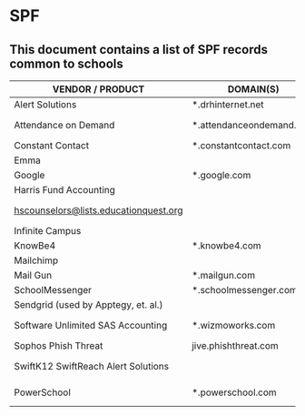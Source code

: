 # SPF

## This document contains a list of SPF records common to schools

| VENDOR / PRODUCT | DOMAIN(S) | INCLUDE |
| ---------- | ----------- | ----------- |
| Alert Solutions | *.drhinternet.net | ip4:216.118.105.4 ip4:216.118.105.5 |
| Attendance on Demand | *.attendanceondemand.com | ip4:152.160.49.6 ip4:205.145.130.165 ip4:216.234.123.86 |
| Constant Contact | *.constantcontact.com | include:in.constantcontact.com |
| Emma |  | v=spf1 include:e2ma.net -all |
| Google | *.google.com | include:_spf.google.com |
| Harris Fund Accounting |  | ip4:64.26.181.227 |
| hscounselors@lists.educationquest.org |  | ip4:198.17.44.28 ip4:198.17.44.29 ip4:198.17.44.253 |
| Infinite Campus	|  | include:mg.infinitecampus.org |
| KnowBe4 | *.knowbe4.com | include:_spf.psm.knowbe4.com |
| Mailchimp	|  | include:servers.mcsv.net |
| Mail Gun | *.mailgun.com | include:_spf.mailgun.org |
| SchoolMessenger | *.schoolmessenger.com | include:customerspf.schoolmessenger.com |
| Sendgrid (used by Apptegy, et. al.) |  | include:sendgrid.net |
| Software Unlimited SAS Accounting | *.wizmoworks.com | ip4:97.65.91.0/24 ip4:207.250.170.0/26 ip4:207.250.245.64/26 |
| Sophos Phish Threat | jive.phishthreat.com | ip4:107.170.253.6/32 |
| SwiftK12 SwiftReach Alert Solutions |  | ip4:70.36.20.116 ip4:67.23.62.36 ip4:67.23.61.36 ip4:208.64.181.100 |
| PowerSchool |	*.powerschool.com	| ip4:166.78.68.38 ip4:174.37.226.81 ip4:184.173.153.100 |
